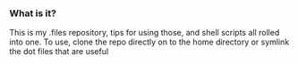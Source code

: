 ### What is it?

This is my .files repository, tips for using those, and shell scripts all rolled
into one. To use, clone the repo directly on to the home directory or symlink
the dot files that are useful

